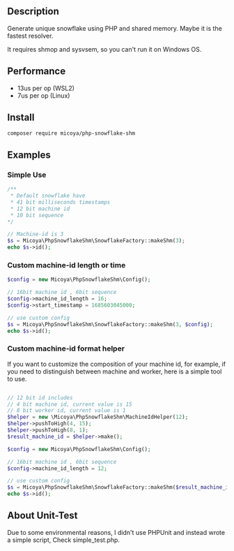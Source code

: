 ## Description

Generate unique snowflake using PHP and shared memory. Maybe it is the fastest resolver.

It requires shmop and sysvsem, so you can't run it on Windows OS.

## Performance

* 13us per op (WSL2)
* 7us per op (Linux)

## Install

```shell
composer require micoya/php-snowflake-shm
```

## Examples

### Simple Use

```php
/**
 * Default snowflake have
 * 41 bit milliseconds timestamps
 * 12 bit machine id 
 * 10 bit sequence 
*/

// Machine-id is 3
$s = Micoya\PhpSnowflakeShm\SnowflakeFactory::makeShm(3);
echo $s->id();
```

### Custom machine-id length or time

```php
$config = new Micoya\PhpSnowflakeShm\Config();

// 16bit machine id , 6bit sequence
$config->machine_id_length = 16;
$config->start_timestamp = 1685603045000;

// use custom config
$s = Micoya\PhpSnowflakeShm\SnowflakeFactory::makeShm(3, $config);
echo $s->id();
```

### Custom machine-id format helper

If you want to customize the composition of your machine id, for example, if you need to distinguish between machine and worker, here is a simple tool to use.

```php

// 12 bit id includes
// 4 bit machine id, current value is 15
// 8 bit worker id, current value is 1
$helper = new \Micoya\PhpSnowflakeShm\MachineIdHelper(12);
$helper->pushToHigh(4, 15);
$helper->pushToHigh(8, 1);
$result_machine_id = $helper->make();

$config = new Micoya\PhpSnowflakeShm\Config();

// 16bit machine id , 6bit sequence
$config->machine_id_length = 12;

// use custom config
$s = Micoya\PhpSnowflakeShm\SnowflakeFactory::makeShm($result_machine_id, $config);
echo $s->id();

```

## About Unit-Test

Due to some environmental reasons, I didn't use PHPUnit and instead wrote a simple script, Check simple_test.php.
